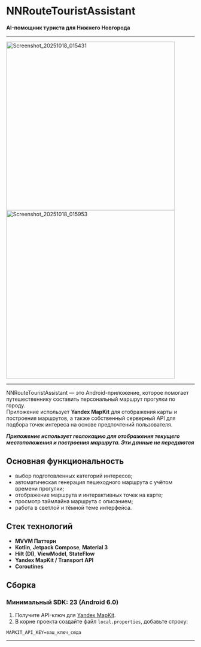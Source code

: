 # NNRouteTouristAssistant  
**AI-помощник туриста для Нижнего Новгорода**

---

<img src="https://github.com/user-attachments/assets/fdf54062-f5f4-414d-9e33-9e0420233154" alt="Screenshot_20251018_015431" width="450">
<img src="https://github.com/user-attachments/assets/79130c91-38f7-4f85-addd-98b3bb58e2ed" alt="Screenshot_20251018_015953" width="450">

---

NNRouteTouristAssistant — это Android-приложение, которое помогает путешественнику составить персональный маршрут прогулки по городу.  
Приложение использует **Yandex MapKit** для отображения карты и построения маршрутов, а также собственный серверный API для подбора точек интереса на основе предпочтений пользователя.

***Приложение использует геолокацию для отображения текущего местоположения и построения маршрута. Эти данные не передаются***

## Основная функциональность

- выбор подготовленных категорий интересов;
- автоматическая генерация пешеходного маршрута с учётом времени прогулки;
- отображение маршрута и интерактивных точек на карте;
- просмотр таймлайна маршрута с описанием;
- работа в светлой и тёмной теме интерфейса.

## Стек технологий

- **MVVM Паттерн**
- **Kotlin**, **Jetpack Compose**, **Material 3**
- **Hilt (DI)**, **ViewModel**, **StateFlow**
- **Yandex MapKit / Transport API**
- **Coroutines**

## Сборка
### Минимальный SDK: **23 (Android 6.0)**
1. Получите API-ключ для [Yandex MapKit](https://developer.tech.yandex.ru/services/).
2. В корне проекта создайте файл `local.properties`, добавьте строку:

```properties
MAPKIT_API_KEY=ваш_ключ_сюда
```
---
